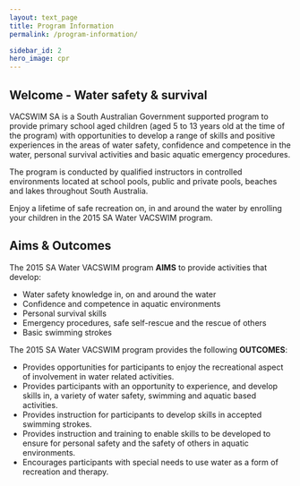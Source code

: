 ```yaml
---
layout: text_page
title: Program Information
permalink: /program-information/

sidebar_id: 2
hero_image: cpr
---
```


## **Welcome** - Water safety & survival

VACSWIM SA is a South Australian Government supported program to
provide primary school aged children (aged 5 to 13 years old at the
time of the program) with opportunities to develop a range of
skills and positive experiences in the areas of water safety,
confidence and competence in the water, personal survival
activities and basic aquatic emergency procedures.

The program is conducted by qualified instructors in controlled
environments located at school pools, public and private pools,
beaches and lakes throughout South Australia.

Enjoy a lifetime of safe recreation on, in and around the water
by enrolling your children in the 2015 SA Water VACSWIM
program.

## Aims &amp; Outcomes

The 2015 SA Water VACSWIM program **AIMS** to
provide activities that develop:

* Water safety knowledge in, on and around the water
* Confidence and competence in aquatic environments
* Personal survival skills
* Emergency procedures, safe self-rescue and the rescue of
others
* Basic swimming strokes

The 2015 SA Water VACSWIM program provides the following
**OUTCOMES**:

* Provides opportunities for participants to enjoy the
recreational aspect of involvement in water related
activities.
* Provides participants with an opportunity to experience, and
develop skills in, a variety of water safety, swimming and aquatic
based activities.
* Provides instruction for participants to develop skills in
accepted swimming strokes.
* Provides instruction and training to enable skills to be
developed to ensure for personal safety and the safety of others in
aquatic environments.
* Encourages participants with special needs to use water as a
form of recreation and therapy.